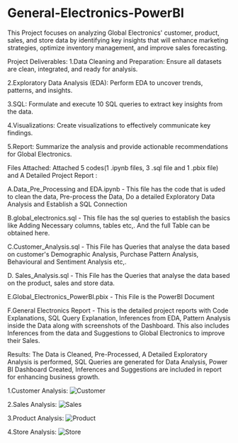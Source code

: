 # General-Electronics-PowerBI
This Project focuses on analyzing Global Electronics' customer, product, sales, and store data by identifying key insights that will enhance marketing strategies, optimize inventory management, and improve sales forecasting.

Project Deliverables:
1.Data Cleaning and Preparation: Ensure all datasets are clean, integrated, and ready for analysis.

2.Exploratory Data Analysis (EDA): Perform EDA to uncover trends, patterns, and insights.

3.SQL: Formulate and execute 10 SQL queries to extract key insights from the data. 

4.Visualizations: Create visualizations to effectively communicate key findings.

5.Report: Summarize the analysis and provide actionable recommendations for Global Electronics.

Files Attached: Attached 5 codes(1 .ipynb files, 3 .sql file and 1 .pbix file) and A Detailed Project Report :

A.Data_Pre_Processing and EDA.ipynb - This file has the code that is uded to clean the data, Pre-process the Data, Do a detailed Exploratory Data Analysis and Establish a SQL Connection

B.global_electronics.sql - This file has the sql queries to establish the basics like Adding Necessary columns, tables etc,. And the full Table can be obtained here.

C.Customer_Analysis.sql - This File has Queries that analyse the data based on customer's Demographic Analysis, Purchase Pattern Analysis, Behavioural and Sentiment Analysis etc,.

D. Sales_Analysis.sql - This File has the Queries that analyse the data based on the product, sales and store data.

E.Global_Electronics_PowerBI.pbix - This File is the PowerBI Document 

F.General Electronics Report - This is the detailed project reports with Code Explanations, SQL Query Explanation, Inferences from EDA, Pattern Analysis inside the Data along with screenshots of the Dashboard. This also includes Inferences from the data and Suggestions to Global Electronics to improve their Sales.

Results:
The Data is Cleaned, Pre-Processed, A Detailed Exploratory Analysis is performed, SQL Queries are generated for Data Analysis, Power BI Dashboard Created, Inferences and Suggestions are included in report for enhancing business growth.

1.Customer Analysis:
![Customer](https://github.com/user-attachments/assets/d773ec14-77bf-4c4e-b004-8a9f1291a153)

2.Sales Analysis:
![Sales](https://github.com/user-attachments/assets/55f2b77d-91ad-4f03-a732-b14e7f47598a)

3.Product Analysis:
![Product](https://github.com/user-attachments/assets/edffcec6-08d4-43a2-8549-0fccd75e9547)

4.Store Analysis:
![Store](https://github.com/user-attachments/assets/0b7d3102-7fd3-41a9-8319-8e804d0379ba)
